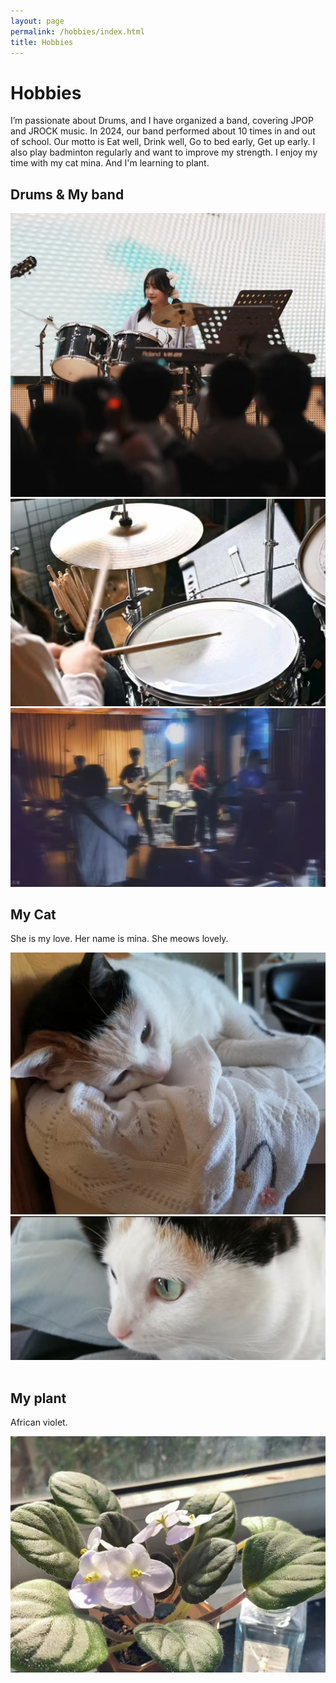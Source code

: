 ```yaml
---
layout: page
permalink: /hobbies/index.html
title: Hobbies
---
```


# Hobbies
I’m passionate about Drums, and I have organized a band, covering JPOP and JROCK music. In 2024, our band performed about 10 times in and out of school. Our motto is Eat well, Drink well, Go to bed early, Get up early. I also play badminton regularly and want to improve my strength. I enjoy my time with my cat mina. And I'm learning to plant.

## Drums & My band

<div class="third">
<img src="/images/medrum1.png">
<img src="/images/medrum2.jpg">
<img src="/images/band.jpg">
</div>



## My Cat

She is my love. Her name is mina. She meows lovely.

<div>
<img src="/images/cat1.jpg">
<img src="/images/cat2.jpg">
</div>
<br>

## My plant
African violet. 
<div>
<img src="/images/flower.jpg">
</div>
<br>
<!-- Calendly inline widget end -->


